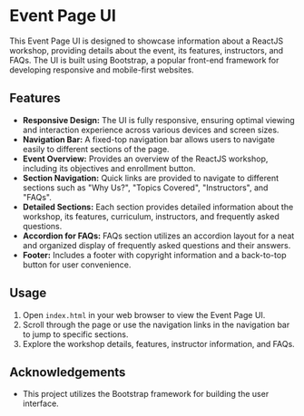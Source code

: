 # Event Page UI

This Event Page UI is designed to showcase information about a ReactJS workshop, providing details about the event, its features, instructors, and FAQs. The UI is built using Bootstrap, a popular front-end framework for developing responsive and mobile-first websites.

## Features

- **Responsive Design:** The UI is fully responsive, ensuring optimal viewing and interaction experience across various devices and screen sizes.
- **Navigation Bar:** A fixed-top navigation bar allows users to navigate easily to different sections of the page.
- **Event Overview:** Provides an overview of the ReactJS workshop, including its objectives and enrollment button.
- **Section Navigation:** Quick links are provided to navigate to different sections such as "Why Us?", "Topics Covered", "Instructors", and "FAQs".
- **Detailed Sections:** Each section provides detailed information about the workshop, its features, curriculum, instructors, and frequently asked questions.
- **Accordion for FAQs:** FAQs section utilizes an accordion layout for a neat and organized display of frequently asked questions and their answers.
- **Footer:** Includes a footer with copyright information and a back-to-top button for user convenience.

## Usage

1. Open `index.html` in your web browser to view the Event Page UI.
2. Scroll through the page or use the navigation links in the navigation bar to jump to specific sections.
3. Explore the workshop details, features, instructor information, and FAQs.

## Acknowledgements

- This project utilizes the Bootstrap framework for building the user interface.
